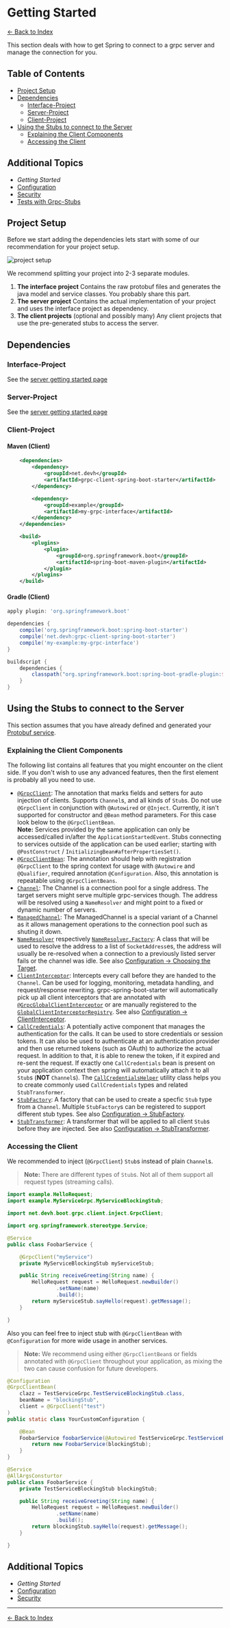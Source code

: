 # Getting Started

[<- Back to Index](../index.md)

This section deals with how to get Spring to connect to a grpc server and manage the connection for you.

## Table of Contents <!-- omit in toc -->

- [Project Setup](#project-setup)
- [Dependencies](#dependencies)
  - [Interface-Project](#interface-project)
  - [Server-Project](#server-project)
  - [Client-Project](#client-project)
- [Using the Stubs to connect to the Server](#using-the-stubs-to-connect-to-the-server)
  - [Explaining the Client Components](#explaining-the-client-components)
  - [Accessing the Client](#accessing-the-client)

## Additional Topics <!-- omit in toc -->

- *Getting Started*
- [Configuration](configuration.md)
- [Security](security.md)
- [Tests with Grpc-Stubs](testing.md)

## Project Setup

Before we start adding the dependencies lets start with some of our recommendation for your project setup.

![project setup](/grpc-spring-boot-starter/assets/images/client-project-setup.svg)

We recommend splitting your project into 2-3 separate modules.

1. **The interface project**
  Contains the raw protobuf files and generates the java model and service classes. You probably share this part.
2. **The server project**
  Contains the actual implementation of your project and uses the interface project as dependency.
3. **The client projects** (optional and possibly many)
  Any client projects that use the pre-generated stubs to access the server.

## Dependencies

### Interface-Project

See the [server getting started page](../server/getting-started.md#interface-project)

### Server-Project

See the [server getting started page](../server/getting-started.md#server-project)

### Client-Project

#### Maven (Client)

````xml
    <dependencies>
        <dependency>
            <groupId>net.devh</groupId>
            <artifactId>grpc-client-spring-boot-starter</artifactId>
        </dependency>

        <dependency>
            <groupId>example</groupId>
            <artifactId>my-grpc-interface</artifactId>
        </dependency>
    </dependencies>

    <build>
        <plugins>
            <plugin>
                <groupId>org.springframework.boot</groupId>
                <artifactId>spring-boot-maven-plugin</artifactId>
            </plugin>
        </plugins>
    </build>
````

#### Gradle (Client)

````gradle
apply plugin: 'org.springframework.boot'

dependencies {
    compile('org.springframework.boot:spring-boot-starter')
    compile('net.devh:grpc-client-spring-boot-starter')
    compile('my-example:my-grpc-interface')
}

buildscript {
    dependencies {
        classpath("org.springframework.boot:spring-boot-gradle-plugin:${springBootVersion}")
    }
}

````

## Using the Stubs to connect to the Server

This section assumes that you have already defined and generated your [Protobuf service](../server/getting-started.md#creating-the-grpc-service-definitions).

### Explaining the Client Components

The following list contains all features that you might encounter on the client side.
If you don't wish to use any advanced features, then the first element is probably all you need to use.

- [`@GrpcClient`](https://javadoc.io/page/net.devh/grpc-client-spring-boot-autoconfigure/latest/net/devh/boot/grpc/client/inject/GrpcClient.html):
  The annotation that marks fields and setters for auto injection of clients.
  Supports `Channel`s, and all kinds of `Stub`s.
  Do not use `@GrpcClient` in conjunction with `@Autowired` or `@Inject`.
  Currently, it isn't supported for constructor and `@Bean` method parameters. For this case look below
  to the `@GrpcClientBean`. \
  **Note:** Services provided by the same application can only be accessed/called in/after the
  `ApplicationStartedEvent`. Stubs connecting to services outside of the application can be used earlier; starting with
  `@PostConstruct` / `InitializingBean#afterPropertiesSet()`.
- [`@GrpcClientBean`](https://javadoc.io/page/net.devh/grpc-client-spring-boot-autoconfigure/latest/net/devh/boot/grpc/client/inject/GrpcClientBean.html):
  The annotation should help with registration `@GrpcClient` to the spring context for usage with `@Autowire` and
  `@Qualifier`, required annotation `@Configuration`. Also, this annotation is repeatable using `@GrpcClientBeans`.
- [`Channel`](https://javadoc.io/page/io.grpc/grpc-all/latest/io/grpc/Channel.html):
  The Channel is a connection pool for a single address. The target servers might serve multiple grpc-services though.
  The address will be resolved using a `NameResolver` and might point to a fixed or dynamic number of servers.
- [`ManagedChannel`](https://javadoc.io/page/io.grpc/grpc-all/latest/io/grpc/ManagedChannel.html):
  The ManagedChannel is a special variant of a Channel as it allows management operations to the connection pool such as
  shuting it down.
- [`NameResolver`](https://javadoc.io/page/io.grpc/grpc-all/latest/io/grpc/NameResolver.html) respectively
  [`NameResolver.Factory`](https://javadoc.io/page/io.grpc/grpc-all/latest/io/grpc/NameResolver.Factory.html):
  A class that will be used to resolve the address to a list of `SocketAddress`es, the address will usually be
  re-resolved when a connection to a previously listed server fails or the channel was idle.
  See also [Configuration -> Choosing the Target](configuration.md#choosing-the-target).
- [`ClientInterceptor`](https://javadoc.io/page/io.grpc/grpc-all/latest/io/grpc/ClientInterceptor.html):
  Intercepts every call before they are handed to the `Channel`. Can be used for logging, monitoring, metadata handling,
  and request/response rewriting.
  grpc-spring-boot-starter will automatically pick up all client interceptors that are annotated with
  [`@GrpcGlobalClientInterceptor`](https://javadoc.io/page/net.devh/grpc-client-spring-boot-autoconfigure/latest/net/devh/boot/grpc/client/interceptor/GrpcGlobalClientInterceptor.html)
  or are manually registered to the
  [`GlobalClientInterceptorRegistry`](https://javadoc.io/page/net.devh/grpc-client-spring-boot-autoconfigure/latest/net/devh/boot/grpc/client/interceptor/GlobalClientInterceptorRegistry.html).
  See also [Configuration -> ClientInterceptor](configuration.md#clientinterceptor).
- [`CallCredentials`](https://javadoc.io/page/io.grpc/grpc-all/latest/io/grpc/CallCredentials.html):
  A potentially active component that manages the authentication for the calls. It can be used to store credentials or
  session tokens. It can also be used to authenticate at an authentication provider and then use returned tokens (such
  as OAuth) to authorize the actual request. In addition to that, it is able to renew the token, if it expired and
  re-sent the request. If exactly one `CallCredentials` bean is present on your application context then spring will
  automatically attach it to all `Stub`s (**NOT** `Channel`s). The
  [`CallCredentialsHelper`](https://javadoc.io/page/net.devh/grpc-client-spring-boot-autoconfigure/latest/net/devh/boot/grpc/client/security/CallCredentialsHelper.html)
  utility class helps you to create commonly used `CallCredentials` types and related `StubTransformer`.
- [`StubFactory`](https://javadoc.io/page/net.devh/grpc-client-spring-boot-autoconfigure/latest/net/devh/boot/grpc/client/stubfactory/StubFactory.html):
  A factory that can be used to create a specfic `Stub` type from a `Channel`. Multiple `StubFactory`s can be registered to support different stub types.
  See also [Configuration -> StubFactory](configuration.md#stubfactory).
- [`StubTransformer`](https://javadoc.io/page/net.devh/grpc-client-spring-boot-autoconfigure/latest/net/devh/boot/grpc/client/inject/StubTransformer.html):
  A transformer that will be applied to all client `Stub`s before they are injected.
  See also [Configuration -> StubTransformer](configuration.md#stubtransformer).

### Accessing the Client

We recommended to inject (`@GrpcClient`) `Stub`s instead of plain `Channel`s.

> **Note:** There are different types of `Stub`s. Not all of them support all request types (streaming calls).

````java
import example.HelloRequest;
import example.MyServiceGrpc.MyServiceBlockingStub;

import net.devh.boot.grpc.client.inject.GrpcClient;

import org.springframework.stereotype.Service;

@Service
public class FoobarService {

    @GrpcClient("myService")
    private MyServiceBlockingStub myServiceStub;

    public String receiveGreeting(String name) {
        HelloRequest request = HelloRequest.newBuilder()
                .setName(name)
                .build();
        return myServiceStub.sayHello(request).getMessage();
    }

}
````

Also you can feel free to inject stub with `@GrpcClientBean` with `@Configuration` for more wide usage in
another services.

> **Note:** We recommend using either `@GrpcClientBean`s or fields annotated with `@GrpcClient` throughout your
> application, as mixing the two can cause confusion for future developers.

````java
@Configuration
@GrpcClientBean(
    clazz = TestServiceGrpc.TestServiceBlockingStub.class,
    beanName = "blockingStub",
    client = @GrpcClient("test")
)
public static class YourCustomConfiguration {

    @Bean
    FoobarService foobarService(@Autowired TestServiceGrpc.TestServiceBlockingStub blockingStub) {
        return new FoobarService(blockingStub);
    }
}

@Service
@AllArgsConsturtor
public class FoobarService {
    private TestServiceBlockingStub blockingStub;

    public String receiveGreeting(String name) {
        HelloRequest request = HelloRequest.newBuilder()
                .setName(name)
                .build();
        return blockingStub.sayHello(request).getMessage();
    }

}
````
## Additional Topics <!-- omit in toc -->

- *Getting Started*
- [Configuration](configuration.md)
- [Security](security.md)

----------

[<- Back to Index](../index.md)

